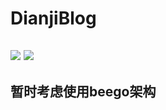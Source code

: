 # DianjiBlog
![](https://img.shields.io/badge/platform-macos|windows|linux-green.svg)
![](https://img.shields.io/badge/language-golang|HTML|JS-orange.svg)
----
暂时考虑使用beego架构
----
